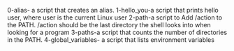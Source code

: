  0-alias- a script that creates an alias.
1-hello_you-a script that prints hello user, where user is the current Linux user
2-path-a script to Add /action to the PATH. /action should be the last directory the shell looks into when looking for a program
3-paths-a script that counts the number of directories in the PATH.
4-global_variables- a script that lists environment variables
